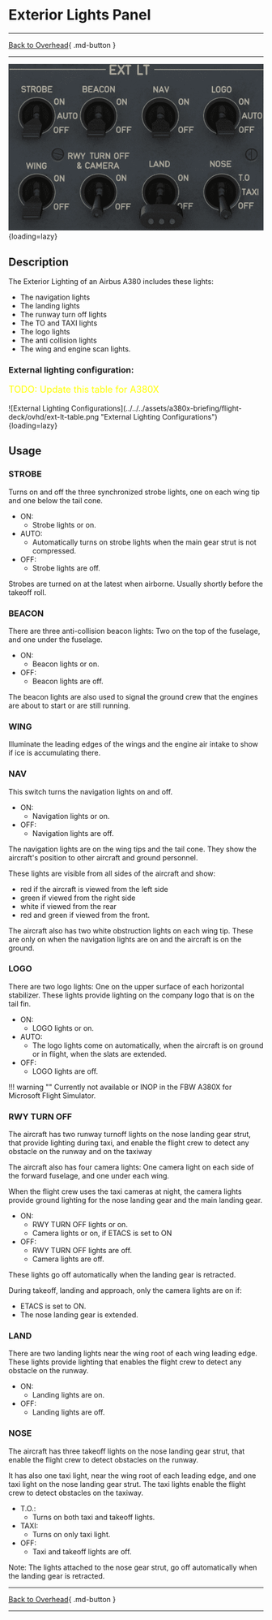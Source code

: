# Exterior Lights Panel

---

[Back to Overhead](../overviews/ovhd.md){ .md-button }

---

![Exterior Lighting](../../../assets/a380x-briefing/flight-deck/ovhd/ext-lt-panel.png "Exterior Lighting"){loading=lazy}

[//]: # (TODO)
<!-- TODO 
!!! note "API Documentation: [EXT LT Panel API](../../../../../aircraft/a32nx/a32nx-api/a32nx-flightdeck-api.md#external-lights-panel)"
-->

## Description

The Exterior Lighting of an Airbus A380 includes these lights:

- The navigation lights
- The landing lights
- The runway turn off lights
- The TO and TAXI lights
- The logo lights
- The anti collision lights
- The wing and engine scan lights.

### External lighting configuration:

[//]: # (TODO)
<p style="color:yellow; font-size:18px;">TODO: Update this table for A380X</p>
![External Lighting Configurations](../../../assets/a380x-briefing/flight-deck/ovhd/ext-lt-table.png "External Lighting Configurations"){loading=lazy}

## Usage

### STROBE

Turns on and off the three synchronized strobe lights, one on each wing tip and one below the tail cone.

- ON:
    - Strobe lights or on.
- AUTO:
    - Automatically turns on strobe lights when the main gear strut is not compressed.
- OFF:
    - Strobe lights are off.

Strobes are turned on at the latest when airborne. Usually shortly before the takeoff roll.

### BEACON

There are three anti-collision beacon lights: Two on the top of the fuselage, and one under the
fuselage.

- ON:
    - Beacon lights or on.
- OFF:
    - Beacon lights are off.

The beacon lights are also used to signal the ground crew that the engines are about to start or
are still running.

### WING

Illuminate the leading edges of the wings and the engine air intake to show if ice is accumulating there.

### NAV

This switch turns the navigation lights on and off.

- ON:
    - Navigation lights or on.
- OFF:
    - Navigation lights are off.

The navigation lights are on the wing tips and the tail cone. They show the aircraft's position to
other aircraft and ground personnel.

These lights are visible from all sides of the aircraft and show:

- red if the aircraft is viewed from the left side
- green if viewed from the right side
- white if viewed from the rear
- red and green if viewed from the front.

The aircraft also has two white obstruction lights on each wing tip. These are only on when the
navigation lights are on and the aircraft is on the ground.

### LOGO

There are two logo lights: One on the upper surface of each horizontal stabilizer.
These lights provide lighting on the company logo that is on the tail fin.

- ON:
    - LOGO lights or on.
- AUTO:
    - The logo lights come on automatically, when the aircraft is on ground or in flight, when the
      slats are extended.
- OFF:
    - LOGO lights are off.

!!! warning ""
    Currently not available or INOP in the FBW A380X for Microsoft Flight Simulator.

### RWY TURN OFF

The aircraft has two runway turnoff lights on the nose landing gear strut, that provide lighting
during taxi, and enable the flight crew to detect any obstacle on the runway and on the taxiway

The aircraft also has four camera lights: One camera light on each side of the forward fuselage, and
one under each wing.

When the flight crew uses the taxi cameras at night, the camera lights provide ground lighting
for the nose landing gear and the main landing gear.

- ON:
    - RWY TURN OFF lights or on.
    - Camera lights or on, if ETACS is set to ON
- OFF:
    - RWY TURN OFF lights are off.
    - Camera lights are off.

These lights go off automatically when the landing gear is retracted.

During takeoff, landing and approach, only the camera lights
are on if:

- ETACS is set to ON.
- The nose landing gear is extended.

### LAND

There are two landing lights near the wing root of each wing leading edge. These lights provide
lighting that enables the flight crew to detect any obstacle on the runway.

- ON:
    - Landing lights are on.
- OFF:
   - Landing lights are off.

### NOSE

The aircraft has three takeoff lights on the nose landing gear strut, that enable the flight crew to detect
obstacles on the runway.

It has also one taxi light, near the wing root of each leading edge, and one taxi light on the nose landing
gear strut.
The taxi lights enable the flight crew to detect obstacles on the taxiway.

- T.O.:
    - Turns on both taxi and takeoff lights.
- TAXI:
    - Turns on only taxi light.
- OFF:
    - Taxi and takeoff lights are off.

Note: The lights attached to the nose gear strut, go off automatically when the landing gear is retracted.

---

[Back to Overhead](../overviews/ovhd.md){ .md-button }

---
